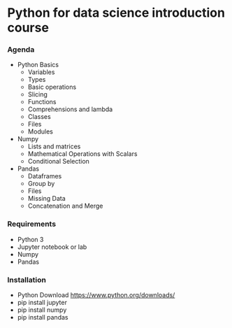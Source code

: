 # Python for data science introduction course

### Agenda

* Python Basics
  * Variables
  * Types
  * Basic operations
  * Slicing
  * Functions
  * Comprehensions and lambda
  * Classes
  * Files
  * Modules
* Numpy
  * Lists and matrices
  * Mathematical Operations with Scalars
  * Conditional Selection
* Pandas
  * Dataframes
  * Group by
  * Files
  * Missing Data
  * Concatenation and Merge
  
### Requirements

* Python 3
* Jupyter notebook or lab
* Numpy
* Pandas

### Installation

* Python Download https://www.python.org/downloads/
* pip install jupyter
* pip install numpy
* pip install pandas
  
